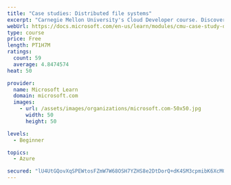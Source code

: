 ```yaml
---
title: "Case studies: Distributed file systems"
excerpt: "Carnegie Mellon University's Cloud Developer course. Discover how distributed file systems work, then learn about Hadoop and Ceph."
webUrl: https://docs.microsoft.com/en-us/learn/modules/cmu-case-study-distributed-file-systems/
type: course
price: Free
length: PT1H7M
ratings:
  count: 59
  average: 4.8474574
heat: 50

provider:
  name: Microsoft Learn
  domain: microsoft.com
  images:
    - url: /assets/images/organizations/microsoft.com-50x50.jpg
      width: 50
      height: 50

levels:
  - Beginner

topics:
  - Azure

secured: "lU4UtGQovXqSPEWtosFZmW7W68OSH7YZHS8e2DtDorQ+dK4SM3cpmibK6XcMGvwFlLB4+e+YzG3/2c05KICZ/qhrf0e2AmoGJ7GPA7wCfizCMkzdHpeig7G6BAUBgUTN0Vbeoic0VGEuZdKbMnM4+165X7KgL3iYYJA6IBtGelxgRF3MXGz5kaJljt5Zu0g1QvYaPHLd2QE50Z/Ey8yDs67vT46jJcoIHO4tHJ8xYfKpK7huA8dH9O3PxtkQO0HA/sWHakdHeBCIWu5d2phGd/WWovSAH4SjmxLcjWQEVwcutnfmnPvgM4r6jmNJnIaUevJf8DJ8QqLJLDwpKKOEQ27bDWH4ABlW/ht9s5U9cshtU3ZNuFkxM+FukQ146Y5PdSM4CaVbfucX98e+N1/1IBD8FvmOvv3YX6cOWgTgcek=;v0M/ldiuHODDdHpXhbBl2Q=="
---
```


